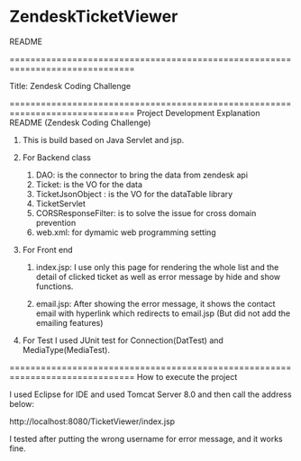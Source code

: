 # ZendeskTicketViewer

README 

==============================================================================

Title: Zendesk Coding Challenge

==============================================================================
Project Development Explanation
README (Zendesk Coding Challenge)
1. This is build based on Java Servlet and jsp.

2. For Backend class
	1) DAO: is the connector to bring the data from zendesk api
	2) Ticket: is the VO for the data
	3) TicketJsonObject : is the VO for the dataTable library
	4) TicketServlet
	5) CORSResponseFilter: is to solve the issue for cross domain prevention
	6) web.xml: for dymamic web programming setting

3. For Front end
	1) index.jsp: I use only this page for rendering the whole list and the detail of clicked ticket as well as error message by hide and show functions.

	2) email.jsp: After showing the error message, it shows the contact email with hyperlink which redirects to email.jsp (But did not add the emailing features)

4. For Test
	I used JUnit test for Connection(DatTest) and MediaType(MediaTest).

==============================================================================
How to execute the project

I used Eclipse for IDE and used Tomcat Server 8.0 and then call the address below:

http://localhost:8080/TicketViewer/index.jsp

I tested after putting the wrong username for error message, and it works fine.
